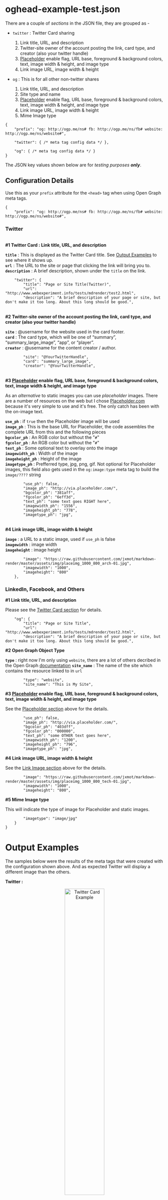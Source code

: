 # oghead-example-test.json

There are a couple of *sections* in the JSON file, they are grouped as - 

* `twitter` : Twitter Card sharing<br>
    1) Link title, URL, and description<br>
    2) Twitter-site owner of the account posting the link, card type, and creator (also your twitter handle)<br>
    3) [Placeholder](https://placeholder.com/) enable flag, URL base, foreground & background colors, text, image width & height, and image type<br>
    4) Link image URL, image width & height<br>
    
* `og` : This is for all other non-twitter shares<br>
    1) Link title, URL, and description<br>
    2) Site type and name<br>
    3) [Placeholder](https://placeholder.com/) enable flag, URL base, foreground & background colors, text, image width & height, and image type<br>
    4) Link image URL, image width & height<br>
    5) Mime Image type<br>

```
{
    "prefix": "og: http://ogp.me/ns# fb: http://ogp.me/ns/fb# website: http://ogp.me/ns/website#",
    
    "twitter": { /* meta tag config data */ },
    
    "og": { /* meta tag config data */ }
}
```

The JSON key values shown below are for *testing purposes __only__*. 

## Configuration Details

Use this as your `prefix` attribute for the `<head>` tag when using Open Graph meta tags.

```
{
    "prefix": "og: http://ogp.me/ns# fb: http://ogp.me/ns/fb# website: http://ogp.me/ns/website#",
```
### Twitter
<i id="twcard"></i><br>
**#1 Twitter Card : Link title, URL, and description**<br>

**`title`** : This is displayed as the Twitter Card title. See [Output Examples](#output-examples) to see where it shows up.<br>
**`url`** : The URL to the site or page that clicking the link will bring you to.<br>
**`description`** : A brief description, shown under the `title` on the link.<br>

```
    "twitter": {
        "title": "Page or Site Title(Twitter)",
        "url": "http://www.webexperiment.info/tests/mdrender/test2.html",
        "description": "A brief description of your page or site, but don't make it too long. About this long should be good.",
```

<i id="twsite"></i><br>
**#2 Twitter-site owner of the account posting the link, card type, and creator (also your twitter handle)**<br>

**`site`** : @username for the website used in the card footer.<br>
**`card`** : The card type, which will be one of “summary”, “summary_large_image”, “app”, or “player”.<br>
**`creator`** : @username for the content creator / author.<br>

```
        "site": "@YourTwitterHandle",
        "card": "summary_large_image",
        "creator": "@YourTwitterHandle",
```

<i id="phold"></i><br>
**#3 [Placeholder](https://placeholder.com/) enable flag, URL base, foreground & background colors, text, image width & height, and image type**<br>

As an *alternative* to static images you can use *placeholder* images. There are a number of resources on the web but I chose [Placeholder.com](https://placeholder.com/) because it's very simple to use and it's free. The only catch has been with the on-image text. 

**`use_ph`** : if `true` then the Placeholder image will be used<br>
**`image_ph`** : This is the base URL for Placeholder, the code assembles the complete URL from this and the following pieces<br>
**`bgcolor_ph`** : An RGB color but without the "`#`"<br>
**`fgcolor_ph`** : An RGB color but without the "`#`"<br>
**`text_ph`** : Some optional text to overlay onto the image<br>
**`imagewidth_ph`** : Width of the image<br>
**`imageheight_ph`** : Height of the image<br>
**`imagetype_ph`** : Prefferred type, jpg, png, gif. Not optional for Placeholder images, this field also gets used in the `og:image:type` meta tag to build the `image/????` string <br>

```
        "use_ph": false,
        "image_ph": "http://via.placeholder.com/",
        "bgcolor_ph": "381aff",
        "fgcolor_ph": "6eff3d",
        "text_ph": "some text goes RIGHT here",
        "imagewidth_ph": "1556",
        "imageheight_ph": "778",
        "imagetype_ph": "jpg",
```
<i id="linkimg"></i><br>
**#4 Link image URL, image width & height**<br>

**`image`** : a URL to a static image, used if `use_ph` is false<br>
**`imagewidth`** : image width<br>
**`imageheight`** : image height<br>

```
        "image": "https://raw.githubusercontent.com/jxmot/markdown-render/master/assets/img/placeimg_1000_800_arch-01.jpg",
        "imagewidth": "1000",
        "imageheight": "800"
    },
```

### LinkedIn, Facebook, and Others

**#1 Link title, URL, and description**<br>

Please see the [Twitter Card section](#twcard) for details.

```
    "og": {
        "title": "Page or Site Title",
        "url": "http://www.webexperiment.info/tests/mdrender/test2.html",
        "description": "A brief description of your page or site, but don't make it too long. About this long should be good.",
```
**#2 Open Graph Object Type**<br>

**`type`** : right now I'm only using `website`, there are a lot of others decribed in the Open Graph [documentation](http://ogp.me/#types)
**`site_name`** : The name of the site which contains the resource linked to in `url`

```
        "type": "website",
        "site_name": "This is My Site",
```

**#3 [Placeholder](https://placeholder.com/) enable flag, URL base, foreground & background colors, text, image width & height, and image type**<br>

See the [Placeholder section](#phold) above for the details.

```
        "use_ph": false,
        "image_ph": "http://via.placeholder.com/",
        "bgcolor_ph": "403dff",
        "fgcolor_ph": "000000",
        "text_ph": "some OTHER text goes here",
        "imagewidth_ph": "1200",
        "imageheight_ph": "796",
        "imagetype_ph": "jpg",
```

**#4 Link image URL, image width & height**<br>

See the [Link Image section](#linkimg) above for the details.

```
        "image": "https://raw.githubusercontent.com/jxmot/markdown-render/master/assets/img/placeimg_1000_800_tech-01.jpg",
        "imagewidth": "1000",
        "imageheight": "800",
```

**#5 Mime Image type**<br>

This will indicate the type of image for Placeholder and static images.

```
        "imagetype": "image/jpg"
    }
}
```

# Output Examples

The samples below were the results of the meta tags that were created with the configuration shown above. And as expected Twitter will display a different image than the others. 

**Twitter :**

<p align="center">
  <img src="./mdimg/tweet-sample-685x554.jpg" alt="Twitter Card Example" txt="Twitter Card Example" width="50%">
</p>

**Facebook :**

<p align="center">
  <img src="./mdimg/fb-sample-498x529.jpg" alt="Facebook Render Example" txt="Facebook Render Example" width="50%">
</p>

**LinkedIn :**

<p align="center">
  <img src="./mdimg/linkedin-sample-553x578.jpg" alt="LinkedIn Render Example" txt="LinkedIn Render Example" width="50%">
</p>

# Related Files in this Repository

* Referenced in this document - 
    * `oghead-example-test.json` - 
        * static image files, those images were obtained from [PlaceIMG](https://placeimg.com/)

* Closely Related Files -
    * `test.json` - the `ogjson` field in this file contains the path and file name to JSON file containing the Open Graph configuration as described in this document.
    * `head.php` - renders the Open Graph meta tags, also renders additional `<head>` tag contents.
    * `index.php` - includes `head.php`

# Useful Resources

* [The Open Graph protocol](http://ogp.me/) - documentation
* [About Twitter Cards](https://developer.twitter.com/en/docs/tweets/optimize-with-cards/overview/abouts-cards) - documentation
    * [Card Validator](https://cards-dev.twitter.com/validator) - Twitter card validator
* [Facebook A Guide to Sharing for Webmasters](https://developers.facebook.com/docs/sharing/webmasters)
    * [Facebook Open Graph Object Debugger](https://developers.facebook.com/tools/debug/og/object/)
* [Social Debug](http://socialdebug.com/) - tests against Facebook, Twitter, Google+, and LinkedIn and "grades" the results.

# What's Next?

What's been described here is only a small portion of the capabilities and use of Open Graph. I plan on exploring everything else Open Graph can do and I will update this document and it's associated application code  as I learn more. 

----

<p align="center">
  &copy; 2018 Jim Motyl
</p>
